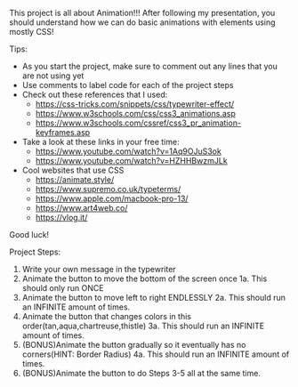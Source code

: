 This project is all about Animation!!!
After following my presentation, you should understand how we can do basic animations with elements using mostly CSS!

Tips:
- As you start the project, make sure to comment out any lines that you are not using yet
- Use comments to label code for each of the project steps
- Check out these references that I used:
    - https://css-tricks.com/snippets/css/typewriter-effect/
    - https://www.w3schools.com/css/css3_animations.asp
    - https://www.w3schools.com/cssref/css3_pr_animation-keyframes.asp
- Take a look at these links in your free time:
    - https://www.youtube.com/watch?v=1Aq9OJuS3ok
    - https://www.youtube.com/watch?v=HZHHBwzmJLk
- Cool websites that use CSS
    - https://animate.style/
    - https://www.supremo.co.uk/typeterms/
    - https://www.apple.com/macbook-pro-13/
    - https://www.art4web.co/
    - https://vlog.it/
    

Good luck!

Project Steps:
1. Write your own message in the typewriter
2. Animate the button to move the bottom of the screen once
    1a. This should only run ONCE
3. Animate the button to move left to right ENDLESSLY
    2a. This should run an INFINITE amount of times.
4. Animate the button that changes colors in this order(tan,aqua,chartreuse,thistle) 
    3a. This should run an INFINITE amount of times.
5. (BONUS)Animate the button gradually so it eventually has no corners(HINT: Border Radius)
    4a. This should run an INFINITE amount of times.
6. (BONUS)Animate the button to do Steps 3-5 all at the same time.
